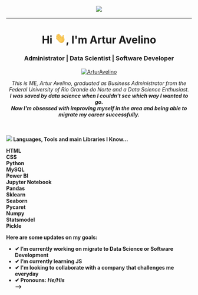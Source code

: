 <p align="center">
  <img src="https://github.com/thompsonemerson/thompsonemerson/raw/master/cover-thompson.png" height="200"/>
</p>
<hr>
<h1 align="center">Hi <img src="https://raw.githubusercontent.com/ABSphreak/ABSphreak/master/gifs/Hi.gif" width="30px">, I'm Artur Avelino</h1>
<h3 align="center">Administrator | Data Scientist | Software Developer </h3>
<p align="center">
<a href="https://www.linkedin.com/in/arturavelinoadm/" target="blank"><img align="center" src="https://cdn.jsdelivr.net/npm/simple-icons@3.0.1/icons/linkedin.svg" alt="ArturAvelino" height="30" width="40" /></a>
</p>
</p>

<p align="center">
  <em>
    This is ME, Artur Avelino, graduated as Business Administrator from the Federal University of Rio Grande do Norte and a Data Science Enthusiast. <b>
    <br> I was saved by data science when I couldn't see which way I wanted to go. 
    <br> Now I'm obsessed with improving myself in the area and being able to migrate my career successfully.
    
  </em> 
  <br>
  <br>
  <br>
</p>

<img src="https://media.giphy.com/media/ObNTw8Uzwy6KQ/giphy.gif" width="30px">&nbsp;**Languages, Tools and main Libraries I Know...**
<p align="left">

<b>HTML</b><br>
<b>CSS</b><br>
<b>Python</b><br>
<b>MySQL</b><br>
<b>Power BI</b><br>
<b>Jupyter Notebook</b><br>
<b>Pandas</b><br>
<b>Sklearn</b><br>
<b>Seaborn</b><br>
<b>Pycaret</b><br>
<b>Numpy</b><br>
<b>Statsmodel</b><br>
<b>Pickle</b><br>


Here are some updates on my goals:

- ✔ I’m currently working on migrate to Data Science or Software Development
- ✔ I’m currently learning JS
- ✔ I'm looking to collaborate with a company that challenges me everyday
- ✔ Pronouns: ***He/His***<br>
-->
